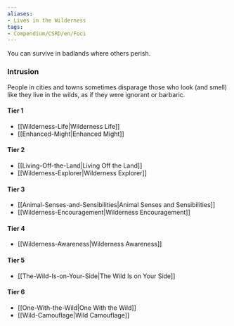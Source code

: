 ```yaml
---  
aliases:  
- Lives in the Wilderness  
tags:  
- Compendium/CSRD/en/Foci  
---
```

  
You can survive in badlands where others perish.  
 ### Intrusion  
People in cities and towns sometimes disparage those who look (and smell) like they live in the wilds, as if they were ignorant or barbaric.
  
#### Tier 1  
* [[Wilderness-Life|Wilderness Life]]  
* [[Enhanced-Might|Enhanced Might]]  
#### Tier 2  
  
* [[Living-Off-the-Land|Living Off the Land]]  
* [[Wilderness-Explorer|Wilderness Explorer]]  
#### Tier 3  
  
  - [[Animal-Senses-and-Sensibilities|Animal Senses and Sensibilities]]  
  - [[Wilderness-Encouragement|Wilderness Encouragement]]  
#### Tier 4  
  
* [[Wilderness-Awareness|Wilderness Awareness]]  
#### Tier 5  
  
* [[The-Wild-Is-on-Your-Side|The Wild Is on Your Side]]  
#### Tier 6  
  
  - [[One-With-the-Wild|One With the Wild]]  
  - [[Wild-Camouflage|Wild Camouflage]]  

